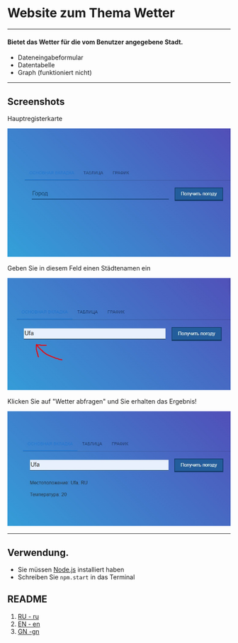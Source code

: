 # Website zum Thema Wetter
____

#### Bietet das Wetter für die vom Benutzer angegebene Stadt.

* Dateneingabeformular
* Datentabelle
* Graph (funktioniert nicht)
---

## Screenshots

Hauptregisterkarte

![link](scrone.jpg)

Geben Sie in diesem Feld einen Städtenamen ein

![link](scrtwo.jpg)

Klicken Sie auf "Wetter abfragen" und Sie erhalten das Ergebnis!

![link](scrthree.jpg)

---

## Verwendung.

* Sie müssen [Node.js](https://nodejs.org/en/) installiert haben
* Schreiben Sie ``npm.start`` in das Terminal

## README
1. [RU - ru](../README.md)
2. [EN - en](/public/README-EN.md)
3. [GN -gn](/public/README-GN.md)
